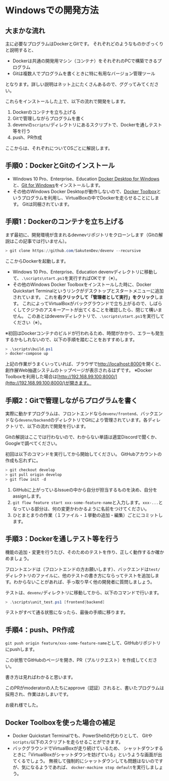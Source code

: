 # Windowsでの開発方法

## 大まかな流れ

主に必要なプログラムはDockerとGitです。
それぞれどのようなものかざっくりと説明すると、

* Dockerは共通の開発用マシン（コンテナ）をそれぞれのPCで構築できるプログラム
* Gitは複数人でプログラムを書くときに特に有用なバージョン管理ツール

となります。詳しい説明はネット上にたくさんあるので、ググってみてください。

これらをインストールした上で、以下の流れで開発をします。

1. Dockerのコンテナを立ち上げる
2. Gitで管理しながらプログラムを書く
3. devenvの`scripts/`ディレクトリにあるスクリプトで、Dockerを通しテスト等を行う
4. push、PR作成

ここからは、それぞれについてOSごとに解説します。

## 手順0：DockerとGitのインストール

* Windows 10 Pro、Enterprise、Education
  [Docker Desktop for Windows](https://hub.docker.com/editions/community/docker-ce-desktop-windows)と、[Git for Windows](https://gitforwindows.org/)をインストールします。
* その他のWindows
  Docker Desktopが動作しないので、[Docker Toolbox](https://docs.docker.com/toolbox/overview/)というプログラムを利用し、VirtualBoxの中でDockerを走らせることにします。
  Gitは同梱されています。

## 手順1：Dockerのコンテナを立ち上げる

まず最初に、開発環境が含まれるdevnevリポジトリをクローンします（Gitの解説はこの記事では行いません）。

```powershell
> git clone https://github.com/SakutenDev/devenv --recursive
```

ここからDockerを起動します。

* Windows 10 Pro、Enterprise、Education
  devenvディレクトリに移動して、`.\scripts\start.ps1`を実行すればOKです（※）。
* その他のWindows
  Docker Toolboxをインストールした時に、Docker Quickstart Terminalというリンクがデスクトップとスタートメニューに追加されています。
  これを**右クリックして「管理者として実行」をクリック**します。
  これによってVirtualBoxがバックグラウンドで立ち上がるので、しばらくしてクジラのアスキーアートが出てくることを確認したら、閉じて構いません。
  このあとはdevenvディレクトリで、`.\scripts\start.ps1`を実行してください（※）。

※初回はDockerコンテナのビルドが行われるため、時間がかかり、エラーも発生するかもしれないので、以下の手順を踏むことをおすすめします。

```powershell
> .\scripts\build.ps1
> docker-compose up
```

<!-- textlint-disable no-dead-link -->

上記の作業がうまくいっていれば、ブラウザで[http://localhost:8000](http://localhost:8000)を開くと、創作展Web抽選システムのトップページが表示されるはずです。
※Docker Toolboxを利用した場合は[http://192.168.99.100:8000/](http://192.168.99.100:8000/)が開きます。

<!-- textlint-enable no-dead-link -->

## 手順2：Gitで管理しながらプログラムを書く

実際に動かすプログラムは、フロントエンドなら`devenv/frontend`、バックエンドなら`devenv/backend`のディレクトリでGitにより管理されています。各ディレクトリで、以下の流れで開発を行います。

Gitの解説はここでは行わないので、わからない単語は適宜Discordで聞くか、Googleで調べてください。

初回は以下のコマンドを実行してから開始してください。
GitHubアカウントの作成も忘れずに。

```powershell
> git checkout develop
> git pull origin develop
> git flow init -d
```

1. GitHubに上がっているIssueの中から自分が担当するものを決め、自分をassignします。
2. `git flow feature start xxx-some-feature-name`と入力します。`xxx-...`となっている部分は、何の変更かわかるように名前をつけてください。
3. ひとまとまりの作業（１ファイル・１挙動の追加・編集）ごとにコミットします。

## 手順3：Dockerを通しテスト等を行う

機能の追加・変更を行うたび、そのためのテストを作り、正しく動作するか確かめましょう。

フロントエンドは（フロントエンドの方お願いします）、バックエンドは`test/`ディレクトリのファイルに、他のテストの書き方にならってテストを追加します。わからないことがあれば、手っ取り早く他の開発者に質問しましょう。

テストは、`devenv/`ディレクトリに移動してから、以下のコマンドで行います。

 ```powershell
 > .\scripts\unit_test.ps1 [frontend|backend]
 ```

テストがすべて通る状態になったら、最後の手順に移ります。

## 手順4：push、PR作成

`git push origin feature/xxx-some-feature-name`として、GitHubリポジトリにpushします。

この状態でGitHubのページを開き、PR（プルリクエスト）を作成してください。

書き方は見ればわかると思います。

このPRがmoderatorの人たちにapprove（認証）されると、書いたプログラムは採用され、作業はおしまいです。

お疲れ様でした。

## Docker Toolboxを使った場合の補足

* Docker Quickstart Terminalでも、PowerShellの代わりとして、
  Gitや`scripts/`以下のスクリプトを走らせることができます。
* バックグラウンドでVirtualBoxが走り続けているため、
  シャットダウンするときに「VirtualBoxがシャットダウンを妨げている」というような画面が出てくるでしょう。
  無視して強制的にシャットダウンしても問題はないのですが、気になるようであれば、
  `docker-machine stop default`を実行しましょう。
